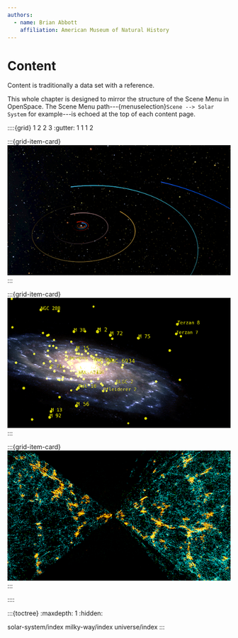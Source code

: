 ```yaml
---
authors:
  - name: Brian Abbott
    affiliation: American Museum of Natural History
---
```



# Content

Content is traditionally a data set with a reference.

This whole chapter is designed to mirror the structure of the Scene Menu in OpenSpace. The Scene Menu path---{menuselection}`Scene --> Solar System` for example---is echoed at the top of each content page.


::::{grid} 1 2 2 3
:gutter: 1 1 1 2


:::{grid-item-card} [](/content/solar-system/index)
[![solar system](/content/solar-system/solar_system_icon.png)](/content/solar-system/index)
:::

:::{grid-item-card} [](/content/milky-way/index)
[![milky way](/content/milky-way/star-clusters/globular-clusters/globular_clusters_icon.png)](/content/milky-way/index)
:::

:::{grid-item-card} [](/content/universe/index)
[![universe](/content/universe/deep-sky-surveys/2df-galaxies/2df_icon.png)](/content/universe/index)
:::

::::




:::{toctree}
:maxdepth: 1
:hidden:

solar-system/index
milky-way/index
universe/index
:::
